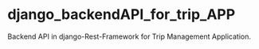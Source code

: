 # django_backendAPI_for_trip_APP
Backend API in django-Rest-Framework for Trip Management Application.
